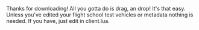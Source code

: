 Thanks for downloading!
All you gotta do is drag, an drop! It's that easy. Unless you've edited your flight school test vehicles or metadata nothing is needed. If you have, just edit in client.lua.
